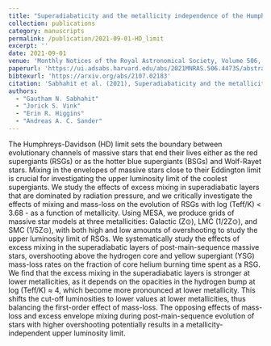 ```yaml
---
title: "Superadiabaticity and the metallicity independence of the Humphreys-Davidson limit"
collection: publications
category: manuscripts
permalink: /publication/2021-09-01-HD_limit
excerpt: ''
date: 2021-09-01
venue: 'Monthly Notices of the Royal Astronomical Society, Volume 506, Issue 3, pp.4473-4487'
paperurl: 'https://ui.adsabs.harvard.edu/abs/2021MNRAS.506.4473S/abstract'
bibtexurl: 'https://arxiv.org/abs/2107.02183'
citation: 'Sabhahit et al. (2021), Superadiabaticity and the metallicity independence of the Humphreys-Davidson limit, MNRAS, Volume 506, Issue 3, pp.4473-4487'
authors:
  - "Gautham N. Sabhahit"
  - "Jorick S. Vink"
  - "Erin R. Higgins"
  - "Andreas A. C. Sander"
---
```

The Humphreys-Davidson (HD) limit sets the boundary between evolutionary channels of massive stars that end their lives either as the red supergiants (RSGs) or as the hotter blue supergiants (BSGs) and Wolf-Rayet stars. Mixing in the envelopes of massive stars close to their Eddington limit is crucial for investigating the upper luminosity limit of the coolest supergiants. We study the effects of excess mixing in superadiabatic layers that are dominated by radiation pressure, and we critically investigate the effects of mixing and mass-loss on the evolution of RSGs with log (Teff/K) < 3.68 - as a function of metallicity. Using MESA, we produce grids of massive star models at three metallicities: Galactic (Z⊙), LMC (1/2Z⊙), and SMC (1/5Z⊙), with both high and low amounts of overshooting to study the upper luminosity limit of RSGs. We systematically study the effects of excess mixing in the superadiabatic layers of post-main-sequence massive stars, overshooting above the hydrogen core and yellow supergiant (YSG) mass-loss rates on the fraction of core helium burning time spent as a RSG. We find that the excess mixing in the superadiabatic layers is stronger at lower metallicities, as it depends on the opacities in the hydrogen bump at log (Teff/K) ≈ 4, which become more pronounced at lower metallicity. This shifts the cut-off luminosities to lower values at lower metallicities, thus balancing the first-order effect of mass-loss. The opposing effects of mass-loss and excess envelope mixing during post-main-sequence evolution of stars with higher overshooting potentially results in a metallicity-independent upper luminosity limit.


